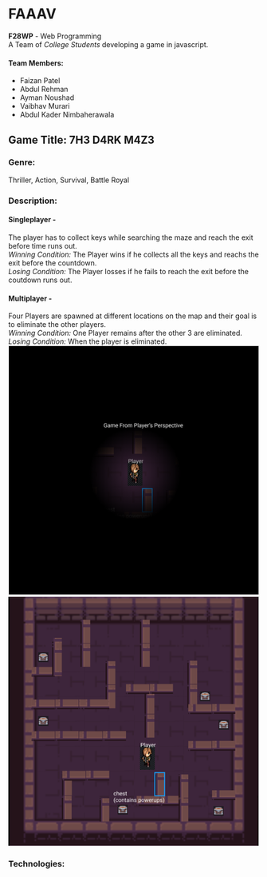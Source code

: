 # FAAAV

<strong>F28WP</strong> - Web Programming
<br/>
A Team of <em>College Students</em> developing a game in javascript.

#### Team Members:

- Faizan Patel
- Abdul Rehman
- Ayman Noushad
- Vaibhav Murari
- Abdul Kader Nimbaherawala

## Game Title: 7H3 D4RK M4Z3

### Genre:
Thriller, Action, Survival, Battle Royal

### Description:
#### Singleplayer -
  The player has to collect keys while searching the maze and reach the exit before time runs out.
  <br>
  <em>Winning Condition:</em> The Player wins if he collects all the keys and reachs the exit before the countdown.
  <br>
  <em>Losing Condition:</em> The Player losses if he fails to reach the exit before the coutdown runs out.
#### Multiplayer -
  Four Players are spawned at different locations on the map and their goal is to eliminate the other players.
  <br>
  <em>Winning Condition:</em> One Player remains after the other 3 are eliminated.
  <br>
  <em>Losing Condition:</em> When the player is eliminated.
  <br>
  ![Game from the Player's perspective](https://github.com/F28WP-Dubai-FAAAV/FAAAV/blob/master/mockups/game_from_players_view.PNG)
  ![Maze used for the game](https://github.com/F28WP-Dubai-FAAAV/FAAAV/blob/master/mockups/maze_mock_up.PNG)
### Technologies:
